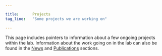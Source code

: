 ```yaml
---

title:      Projects
tag_line:   "Some projects we are working on"

---
```


This page includes pointers to information about a few ongoing projects within the lab. Information about the work going on in the lab can also be found in the [News](/news/) and [Publications](/publications/) sections.
